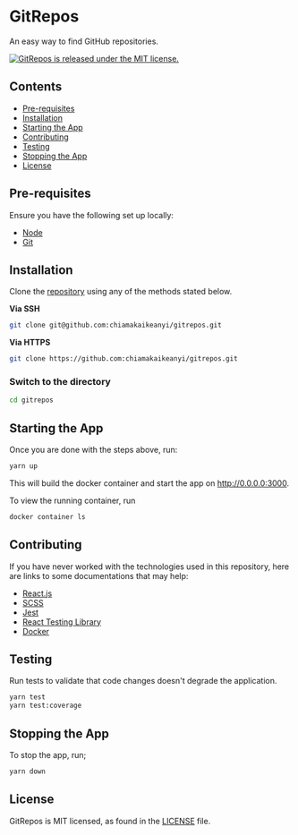 # GitRepos

An easy way to find GitHub repositories.

<a href="https://github.com/chiamakaikeanyi/gitrepos/blob/main/LICENSE">
  <img src="https://img.shields.io/badge/license-MIT-blue.svg" alt="GitRepos is released under the MIT license." />
</a>

## Contents

- [Pre-requisites](#pre-requisites)
- [Installation](#installation)
- [Starting the App](#starting-the-app)
- [Contributing](#contributing)
- [Testing](#testing)
- [Stopping the App](#stopping-the-app)
- [License](#license)

## Pre-requisites

Ensure you have the following set up locally:

- [Node](https://nodejs.org)
- [Git](https://www.atlassian.com/git/tutorials/install-git)

## Installation

Clone the [repository](https://github.com/chiamakaikeanyi/gitrepos) using any of the methods stated below.

**Via SSH**

```sh
git clone git@github.com:chiamakaikeanyi/gitrepos.git
```

**Via HTTPS**

```sh
git clone https://github.com:chiamakaikeanyi/gitrepos.git
```

### Switch to the directory

```sh
cd gitrepos
```

## Starting the App

Once you are done with the steps above, run:

```sh
yarn up
```

This will build the docker container and start the app on http://0.0.0.0:3000.

To view the running container, run

```sh
docker container ls
```

## Contributing

If you have never worked with the technologies used in this repository, here are links to some documentations that may help:

- [React.js](http://reactjs.org)
- [SCSS](https://sass-lang.com)
- [Jest](https://jestjs.io)
- [React Testing Library](https://testing-library.com/docs/react-testing-library/intro)
- [Docker](https://docs.docker.com)

## Testing

Run tests to validate that code changes doesn't degrade the application.

```sh
yarn test
yarn test:coverage
```

## Stopping the App

To stop the app, run;

```sh
yarn down
```

## License

GitRepos is MIT licensed, as found in the [LICENSE](https://github.com/chiamakaikeanyi/gitrepos/blob/main/LICENSE) file.
